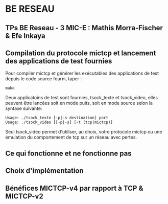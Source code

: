 # BE RESEAU
## TPs BE Reseau - 3 MIC-E : Mathis Morra-Fischer & Efe Inkaya

## Compilation du protocole mictcp et lancement des applications de test fournies

Pour compiler mictcp et générer les exécutables des applications de test depuis le code source fourni, taper :

    make

Deux applicatoins de test sont fournies, tsock_texte et tsock_video, elles peuvent être lancées soit en mode puits, soit en mode source selon la syntaxe suivante:

    Usage: ./tsock_texte [-p|-s destination] port
    Usage: ./tsock_video [[-p|-s] [-t (tcp|mictcp)]

Seul tsock_video permet d'utiliser, au choix, votre protocole mictcp ou une émulation du comportement de tcp sur un réseau avec pertes.

## Ce qui fonctionne et ne fonctionne pas

   
## Choix d'implémentation


## Bénéfices MICTCP-v4 par rapport à TCP & MICTCP-v2 

